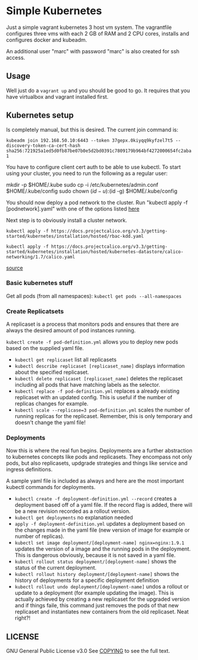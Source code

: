 # Simple Kubernetes

Just a simple vagrant kubernetes 3 host vm system. The vagrantfile configures three vms with each 2 GB of RAM and 2 CPU cores, installs and configures docker and kubeadm.

An additional user "marc" with password "marc" is also created for ssh access.

## Usage

Well just do a ```vagrant up``` and you should be good to go. It requires that you have virtualbox and vagrant installed first.

## Kubernetes setup

Is completely manual, but this is desired.
The current join command is:

```kubeadm join 192.168.50.10:6443 --token 37gepx.0kiyqq9kyfzel7t5 --discovery-token-ca-cert-hash sha256:721925a1ed5d0fb87be07b0e5d2bd0391c7809179b964bf4272000654fc2aba1```

You have to configure client cert auth to be able to use kubectl.
To start using your cluster, you need to run the following as a regular user:

  mkdir -p $HOME/.kube
  sudo cp -i /etc/kubernetes/admin.conf $HOME/.kube/config
  sudo chown $(id -u):$(id -g) $HOME/.kube/config

You should now deploy a pod network to the cluster.
Run "kubectl apply -f [podnetwork].yaml" with one of the options listed [here](https://kubernetes.io/docs/concepts/cluster-administration/addons/)

Next step is to obviously install a cluster network.

```kubectl apply -f https://docs.projectcalico.org/v3.3/getting-started/kubernetes/installation/hosted/rbac-kdd.yaml```

```kubectl apply -f https://docs.projectcalico.org/v3.3/getting-started/kubernetes/installation/hosted/kubernetes-datastore/calico-networking/1.7/calico.yaml```

[source](https://kubernetes.io/docs/setup/independent/create-cluster-kubeadm/#instructions)

### Basic kubernetes stuff

Get all pods (from all namespaces): ```kubectl get pods --all-namespaces```

### Create Replicatsets

A replicaset is a process that monitors pods and ensures that there are always the desired amount of pod instances running.

```kubectl create -f pod-definition.yml``` allows you to deploy new pods based on the supplied yaml file.

- ```kubectl get replicaset``` list all replicasets
- ```kubectl describe replicaset [replicaset_name]``` displays information about the specified replicaset.
- ```kubectl delete replicaset [replicaset_name]``` deletes the replicaset including all pods that have matching labels as the selector.
- ```kubectl replace -f pod-definition.yml``` replaces a already existing replicaset with an updated config. This is useful if the number of replicas changes for example.
- ```kubectl scale --replicase=3 pod-definition.yml``` scales the number of running replicas for the replicaset. Remember, this is only temporary and doesn't change the yaml file!

### Deployments

Now this is where the real fun begins. Deployments are a further abstraction to kubernetes concepts like pods and replicasets. They encompass not only pods, but also replicasets, updgrade strategies and things like service and ingress definitions.

A sample yaml file is included as always and here are the most important kubectl commands for deployments.

- ```kubectl create -f deployment-definition.yml --record``` creates a deployment based off of a yaml file. If the record flag is added, there will be a new revision recorded as a rollout version.
- ```kubectl get deployments``` no explanation needed
- ```apply -f deployment-definition.yml``` updates a deployment based on the changes made in the yaml file (new version of image for example or number of replicas).
- ```kubectl set image deployment/[deployment-name] nginx=nginx:1.9.1``` updates the version of a image and the running pods in the deployment. This is dangerous obviously, because it is not saved in a yaml file.
- ```kubectl rollout status deployment/[deployment-name]``` shows the status of the current deployment.
- ```kubectl rollout history deployment/[deployment-name]``` shows the history of deployments for a specific deployment definition
- ```kubectl rollout undo deployment/[deployment-name]``` undos a rollout or update to a deployment (for example updating the image). This is actually achieved by creating a new replicaset for the upgraded version and if things faile, this command just removes the pods of that new replicaset and instantiates new containers from the old replicaset. Neat right?!

## LICENSE

GNU General Public License v3.0
See [COPYING](COPYING) to see the full text.
